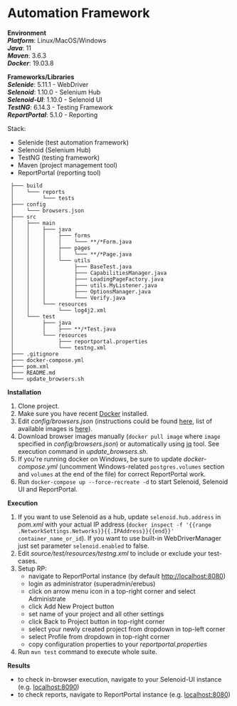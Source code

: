 # Automation Framework #

**Environment**  
***Platform***: Linux/MacOS/Windows  
***Java***: 11  
***Maven***: 3.6.3  
***Docker***: 19.03.8  

**Frameworks/Libraries**  
***Selenide***: 5.11.1 - WebDriver  
***Selenoid***: 1.10.0 - Selenium Hub  
***Selenoid-UI***: 1.10.0 - Selenoid UI  
***TestNG***: 6.14.3 - Testing Framework  
***ReportPortal***: 5.1.0 - Reporting

Stack:  
- Selenide (test automation framework)  
- Selenoid (Selenium Hub)  
- TestNG (testing framework)  
- Maven (project management tool)  
- ReportPortal (reporting tool)  

```
 ├─── build  
 │    └─── reports  
 │         └─── tests  
 ├─── config  
 │    └─── browsers.json  
 ├─── src  
 │    ├─── main  
 │    │    ├─── java  
 │    │    │    ├─── forms  
 │    │    │    │    └─── **/*Form.java  
 │    │    │    ├─── pages  
 │    │    │    │    └─── **/*Page.java  
 │    │    │    └─── utils  
 │    │    │         ├─── BaseTest.java  
 │    │    │         ├─── CapabilitiesManager.java  
 │    │    │         ├─── LoadingPageFactory.java  
 │    │    │         ├─── utils.MyListener.java  
 │    │    │         ├─── OptionsManager.java  
 │    │    │         └─── Verify.java  
 │    │    └─── resources  
 │    │         └─── log4j2.xml  
 │    └─── test  
 │         ├─── java  
 │         │    ├─── **/*Test.java  
 │         └─── resources  
 │              ├─── reportportal.properties    
 │              └─── testng.xml  
 ├─── .gitignore  
 ├─── docker-compose.yml  
 ├─── pom.xml  
 ├─── README.md  
 └─── update_browsers.sh  
```

**Installation**    
1. Clone project.  
2. Make sure you have recent [Docker](https://www.docker.com/) installed.  
3. Edit _config/browsers.json_ (instructions could be found [here](https://aerokube.com/selenoid/latest/#_browsers_configuration_file), list of available images is [here](https://aerokube.com/selenoid/latest/#_browser_image_information)).  
4. Download browser images manually (`docker pull image` where `image` specified in _config/browsers.json_) or automatically using [jq](https://stedolan.github.io/jq/download/) tool. See execution command in _update_browsers.sh_.  
5. If you're running docker on Windows, be sure to update _docker-compose.yml_ (uncomment Windows-related `postgres.volumes` section and `volumes` at the end of the file) for correct ReportPortal work.  
6. Run `docker-compose up --force-recreate -d` to start Selenoid, Selenoid UI and ReportPortal.  
  
**Execution**    
1. If you want to use Selenoid as a hub, update `selenoid.hub.address` in _pom.xml_ with your actual IP address (`docker inspect -f '{{range .NetworkSettings.Networks}}{{.IPAddress}}{{end}}' container_name_or_id`). If you want to use built-in WebDriverManager just set parameter `selenoid.enabled` to false.  
2. Edit _source/test/resources/testng.xml_ to include or exclude your test-cases.  
3. Setup RP:  
   - navigate to ReportPortal instance (by default [http://localhost:8080](http://localhost:8080))  
   - login as administrator (superadmin/erebus)  
   - click on arrow menu icon in a top-right corner and select Administrate  
   - click Add New Project button  
   - set name of your project and all other settings  
   - click Back to Project button in top-right corner  
   - select your newly created project from dropdown in top-left corner  
   - select Profile from dropdown in top-right corner  
   - copy configuration properties to your _reportportal.properties_  
4. Run `mvn test` command to execute whole suite.  
  
**Results**    
- to check in-browser execution, navigate to your Selenoid-UI instance (e.g. [localhost:8090](http://localhost:8090))  
- to check reports, navigate to ReportPortal instance (e.g. [localhost:8080](http://localhost:8080))  

